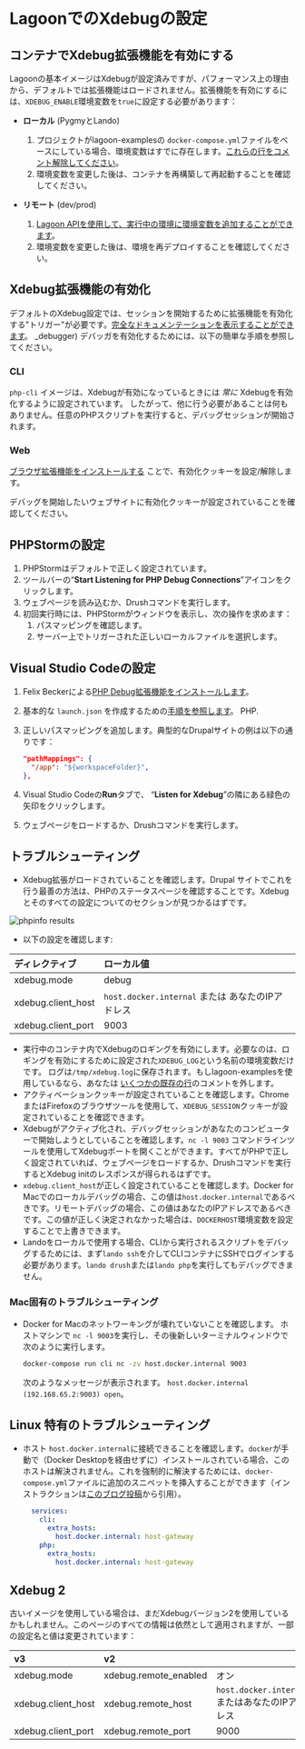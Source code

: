 # LagoonでのXdebugの設定

## コンテナでXdebug拡張機能を有効にする

Lagoonの基本イメージはXdebugが設定済みですが、パフォーマンス上の理由から、デフォルトでは拡張機能はロードされません。拡張機能を有効にするには、`XDEBUG_ENABLE`環境変数を`true`に設定する必要があります：

- **ローカル** (PygmyとLando)

  1.  プロジェクトがlagoon-examplesの `docker-compose.yml`ファイルをベースにしている場合、環境変数はすでに存在します。[これらの行をコメント解除してください](https://github.com/lagoon-examples/drupal10-base/blob/main/docker-compose.yml#L14-L15)。
  2.  環境変数を変更した後は、コンテナを再構築して再起動することを確認してください。
- **リモート** (dev/prod)
  1.  [Lagoon APIを使用して、実行中の環境に環境変数を追加することができます](../concepts-advanced/environment-variables.md#runtime-environment-variables-lagoon-api)。
  2.  環境変数を変更した後は、環境を再デプロイすることを確認してください。

## Xdebug拡張機能の有効化

デフォルトのXdebug設定では、セッションを開始するために拡張機能を有効化する"トリガー"が必要です。[完全なドキュメンテーションを表示することができます](https://xdebug.org/docs/step_debug#activate)。 _debugger)
デバッガを有効化するためには、以下の簡単な手順を参照してください。

### CLI

`php-cli` イメージは、Xdebugが有効になっているときには _常に_ Xdebugを有効化するように設定されています。
したがって、他に行う必要があることは何もありません。任意のPHPスクリプトを実行すると、デバッグセッションが開始されます。

### Web

[ブラウザ拡張機能をインストールする](https://xdebug.org/docs/step_debug#browser-extensions)
ことで、有効化クッキーを設定/解除します。

デバッグを開始したいウェブサイトに有効化クッキーが設定されていることを確認してください。

## PHPStormの設定

1. PHPStormはデフォルトで正しく設定されています。
2. ツールバーの“**Start Listening for PHP Debug Connections**”アイコンをクリックします。
3. ウェブページを読み込むか、Drushコマンドを実行します。
4. 初回実行時には、PHPStormがウィンドウを表示し、次の操作を求めます：
   1. パスマッピングを確認します。
   2. サーバー上でトリガーされた正しいローカルファイルを選択します。

## Visual Studio Codeの設定

1. Felix Beckerによる[PHP Debug拡張機能をインストールします](https://marketplace.visualstudio.com/items?itemName=felixfbecker.php-debug)。
2. 基本的な `launch.json` を作成するための[手順を参照します](https://marketplace.visualstudio.com/items?itemName=felixfbecker.php-debug#vs-code-configuration)。 PHP.
3. 正しいパスマッピングを追加します。典型的なDrupalサイトの例は以下の通りです：

   ```json title="launch.json"
   "pathMappings": {
     "/app": "${workspaceFolder}",
   },
   ```

4. Visual Studio Codeの**Run**タブで、
   “**Listen for Xdebug**”の隣にある緑色の矢印をクリックします。
5. ウェブページをロードするか、Drushコマンドを実行します。

## トラブルシューティング

- Xdebug拡張がロードされていることを確認します。Drupal
  サイトでこれを行う最善の方法は、PHPのステータスページを確認することです。Xdebugとそのすべての設定についてのセクションが見つかるはずです。

![phpinfo results](../images/phpinfo.png)

- 以下の設定を確認します:

| ディレクティブ          | ローカル値                               |
|:-------------------|:------------------------------------------|
| xdebug.mode        | debug                                     |
| xdebug.client_host | `host.docker.internal` または あなたのIPアドレス |
| xdebug.client_port | 9003                                      |

- 実行中のコンテナ内でXdebugのロギングを有効にします。必要なのは、ロギングを有効にするために設定された`XDEBUG_LOG`という名前の環境変数だけです。
  ログは`/tmp/xdebug.log`に保存されます。もしlagoon-examplesを使用しているなら、あなたは [いくつかの既存の行](https://github.com/lagoon-examples/drupal10-base/blob/main/docker-compose.yml#L16-L18)のコメントを外します。
- アクティベーションクッキーが設定されていることを確認します。ChromeまたはFirefoxのブラウザツールを使用して、`XDEBUG_SESSION`クッキーが設定されていることを確認できます。
- Xdebugがアクティブ化され、デバッグセッションがあなたのコンピューターで開始しようとしていることを確認します。`nc -l 9003` コマンドラインツールを使用してXdebugポートを開くことができます。すべてがPHPで正しく設定されていれば、ウェブページをロードするか、Drushコマンドを実行するとXdebug initのレスポンスが得られるはずです。
- `xdebug.client_host`が正しく設定されていることを確認します。Docker for Macでのローカルデバッグの場合、この値は`host.docker.internal`であるべきです。リモートデバッグの場合、この値はあなたのIPアドレスであるべきです。この値が正しく決定されなかった場合は、`DOCKERHOST`環境変数を設定することで上書きできます。
- Landoをローカルで使用する場合、CLIから実行されるスクリプトをデバッグするためには、まず`lando ssh`を介してCLIコンテナにSSHでログインする必要があります。`lando drush`または`lando php`を実行してもデバッグできません。

### Mac固有のトラブルシューティング

- Docker for Macのネットワーキングが壊れていないことを確認します。 ホストマシンで
  `nc -l 9003`を実行し、その後新しいターミナルウィンドウで次のように実行します。

  ```bash title="MacのDockerネットワーキングを確認"
  docker-compose run cli nc -zv host.docker.internal 9003
  ```

  次のようなメッセージが表示されます。
  `host.docker.internal (192.168.65.2:9003) open`。

## Linux 特有のトラブルシューティング

- ホスト `host.docker.internal`に接続できることを確認します。`docker`が手動で（Docker Desktopを経由せずに）インストールされている場合、このホストは解決されません。これを強制的に解決するためには、`docker-compose.yml`ファイルに追加のスニペットを挿入することができます（インストラクションは[このブログ投稿](https://medium.com/the-sensiolabs-tech-blog/how-to-use-xdebug-in-docker-phpstorm-76d998ef2534)から引用）。

  ```yaml title="Linux向けのdocker-compose.ymlの修正"
    services:
      cli:
        extra_hosts:
          host.docker.internal: host-gateway
      php:
        extra_hosts:
          host.docker.internal: host-gateway
  ```

## Xdebug 2

古いイメージを使用している場合は、まだXdebugバージョン2を使用しているかもしれません。このページのすべての情報は依然として適用されますが、一部の設定名と値は変更されています：

| v3                 | v2                    | |
|:-------------------|:----------------------|:----------------------------------------------|
| xdebug.mode        | xdebug.remote_enabled | オン                                         |
| xdebug.client_host | xdebug.remote_host    | `host.docker.internal` またはあなたのIPアドレス |
| xdebug.client_port | xdebug.remote_port    | 9000                                          |